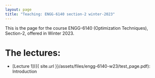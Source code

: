 ```yaml
---
layout: page
title: "Teaching: ENGG-6140 section-2 winter-2023"
---
```


This is the page for the course ENGG-6140 (Optimization Techniques), Section-2, offered in Winter 2023.

# The lectures:

- [Lecture 1]({{ site.url }}/assets/files/engg-6140-w23/test_page.pdf): Introduction
